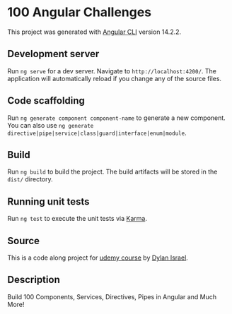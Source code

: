 # 100 Angular Challenges

This project was generated with [Angular CLI](https://github.com/angular/angular-cli) version 14.2.2.

## Development server

Run `ng serve` for a dev server. Navigate to `http://localhost:4200/`. The application will automatically reload if you change any of the source files.

## Code scaffolding

Run `ng generate component component-name` to generate a new component. You can also use `ng generate directive|pipe|service|class|guard|interface|enum|module`.

## Build

Run `ng build` to build the project. The build artifacts will be stored in the `dist/` directory.

## Running unit tests

Run `ng test` to execute the unit tests via [Karma](https://karma-runner.github.io).

## Source

This is a code along project for [udemy course](https://www.udemy.com/course/100-angular-challenge/) by [Dylan Israel](https://github.com/Dylan-Israel/).

## Description

Build 100 Components, Services, Directives, Pipes in Angular and Much More!
